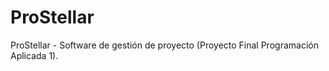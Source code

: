 # ProStellar
ProStellar - Software de gestión de proyecto 
(Proyecto Final Programación Aplicada 1).



